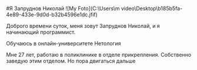 #Я Запруднов Николай
![My Foto](C:\Users\m video\Desktop\b185b5fa-4e89-433e-9d0d-b32b4596e1dc.jfif)

Доброго времени суток, меня зовут Запруднов Николай, и я начинающий программист. 

Обучаюсь в онлайн-университете Нетология

Мне 27 лет, работаю в поликлинике в отделе прикрепления. 
Собственно заведую этим отделом. Но пора двигаться дальше

